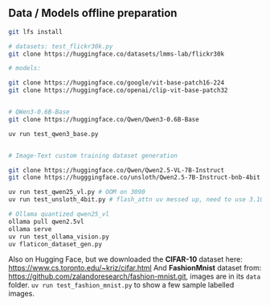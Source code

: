 ## Data / Models offline preparation


```bash
git lfs install

# datasets: test_flickr30k.py
git clone https://huggingface.co/datasets/lmms-lab/flickr30k            ../.data/hf/datasets/lmms-labs/flickr30k

# models:  

git clone https://huggingface.co/google/vit-base-patch16-224            ../.data/hf/datasets/vit-base-patch16-224
git clone https://huggingface.co/openai/clip-vit-base-patch32           ../.data/hf/models/openai/clip-vit-base-patch32


# QWen3-0.6B-Base
git clone https://huggingface.co/Qwen/Qwen3-0.6B-Base                   ../.data/hf/models/Qwen/Qwen3-0.6B-Base

uv run test_qwen3_base.py


# Image-Text custom training dataset generation

git clone https://huggingface.co/Qwen/Qwen2.5-VL-7B-Instruct            ../.data/hf/models/Qwen/Qwen2.5-VL-7B-Instruct
git clone https://hugggingface.co/unsloth/Qwen2.5-7B-Instruct-bnb-4bit  ../.data/hf/models//unsloth/Qwen2.5-7B-Instruct-bnb-4bit

uv run test_qwen25_vl.py # OOM on 3090
uv run test_unsloth_4bit.py # flash_attn uv messed up, need to use 3.10 and old cuda

# Ollama quantized qwen25_vl
ollama pull qwen2.5vl
ollama serve
uv run test_ollama_vision.py
uv flaticon_dataset_gen.py
```

Also on Hugging Face, but we downloaded the **CIFAR-10** dataset here: https://www.cs.toronto.edu/~kriz/cifar.html
And **FashionMnist** dataset from: https://github.com/zalandoresearch/fashion-mnist.git, images are in its `data` folder. `uv run test_fashion_mnist.py` to show a few sample labelled images.